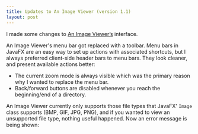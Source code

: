 ```yaml
---
title: Updates to An Image Viewer (version 1.1)
layout: post
---
```


I made some changes to [An Image Viewer’s](https://github.com/Eroica/AnImageViewer) interface. <!--read-more-->

An Image Viewer's menu bar got replaced with a toolbar. Menu bars in JavaFX are an easy way to set up actions with associated shortcuts, but I always preferred client-side header bars to menu bars. They look cleaner, and present available actions better:

* The current zoom mode is always visible which was the primary reason why I wanted to replace the menu bar.
* Back/forward buttons are disabled whenever you reach the beginning/end of a directory.

An Image Viewer currently only supports those file types that JavaFX' `Image` class supports (BMP, GIF, JPG, PNG), and if you wanted to view an unsupported file type, nothing useful happened. Now an error message is being shown:

